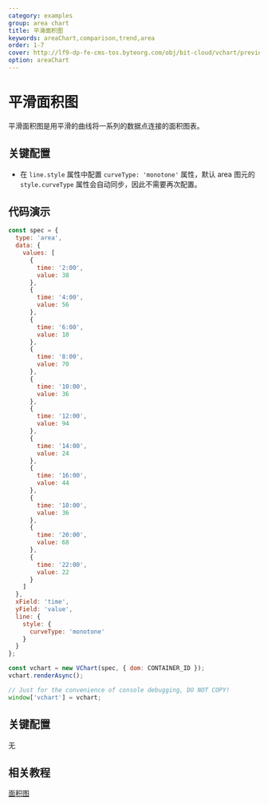 ```yaml
---
category: examples
group: area chart
title: 平滑面积图
keywords: areaChart,comparison,trend,area
order: 1-7
cover: http://lf9-dp-fe-cms-tos.byteorg.com/obj/bit-cloud/vchart/preview/area-chart/smoothed-area.png
option: areaChart
---
```


# 平滑面积图

平滑面积图是用平滑的曲线将一系列的数据点连接的面积图表。

## 关键配置

- 在 `line.style` 属性中配置 `curveType: 'monotone'` 属性，默认 area 图元的 `style.curveType` 属性会自动同步，因此不需要再次配置。

## 代码演示

```javascript livedemo
const spec = {
  type: 'area',
  data: {
    values: [
      {
        time: '2:00',
        value: 38
      },
      {
        time: '4:00',
        value: 56
      },
      {
        time: '6:00',
        value: 10
      },
      {
        time: '8:00',
        value: 70
      },
      {
        time: '10:00',
        value: 36
      },
      {
        time: '12:00',
        value: 94
      },
      {
        time: '14:00',
        value: 24
      },
      {
        time: '16:00',
        value: 44
      },
      {
        time: '18:00',
        value: 36
      },
      {
        time: '20:00',
        value: 68
      },
      {
        time: '22:00',
        value: 22
      }
    ]
  },
  xField: 'time',
  yField: 'value',
  line: {
    style: {
      curveType: 'monotone'
    }
  }
};

const vchart = new VChart(spec, { dom: CONTAINER_ID });
vchart.renderAsync();

// Just for the convenience of console debugging, DO NOT COPY!
window['vchart'] = vchart;
```

## 关键配置

无

## 相关教程

[面积图](link)

